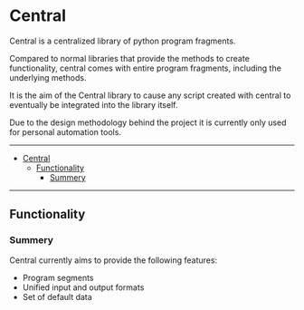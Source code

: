 # Central

Central is a centralized library of python program fragments.

Compared to normal libraries that provide the methods to create functionality, central comes with entire program fragments, including the underlying methods.

It is the aim of the Central library to cause any script created with central to eventually be integrated into the library itself.

Due to the design methodology behind the project it is currently
only used for personal automation tools.

---

- [Central](#central)
	- [Functionality](#functionality)
		- [Summery](#summery)

---

## Functionality

### Summery

Central currently aims to provide the following features:

- Program segments
- Unified input and output formats
- Set of default data

